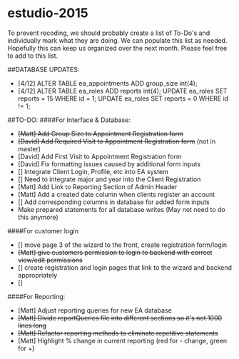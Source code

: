 # estudio-2015
To prevent recoding, we should probably create a list of To-Do's and individually mark what they are doing.  We can populate this list as needed.  Hopefully this can keep us organized over the next month.  Please feel free to add to this list. 

##DATABASE UPDATES:
* [4/12] ALTER TABLE ea_appointments ADD group_size int(4);
* [4/12] ALTER TABLE ea_roles ADD reports int(4);
         UPDATE ea_roles SET reports = 15 WHERE id = 1;
         UPDATE ea_roles SET reports = 0 WHERE id != 1;

##TO-DO:
####For Interface & Database:
* ~~[Matt] Add Group Size to Appointment Registration form~~
* ~~[David] Add Required Visit to Appointment Registration form~~ (not in master)
* [David] Add First Visit to Appointment Registration form 
* [David] Fix formatting issues caused by additional form inputs
* [] Integrate Client Login, Profile, etc into EA system
* [] Need to integrate major and year into the Client Registration
* [Matt] Add Link to Reporting Section of Admin Header
* [Matt] Add a created date column when clients register an account
* [] Add corresponding columns in database for added form inputs
* Make prepared statements for all database writes (May not need to do this anymore)

####For customer login
* [] move page 3 of the wizard to the front, create registration form/login 
* ~~[Matt] give customers permission to login to backend with correct view/edit permissions~~
* [] create registration and login pages that link to the wizard and backend appropriately
* []  

####For Reporting:
* [Matt] Adjust reporting queries for new EA database
* ~~[Matt] Divide reportQueries file into different sections so it's not 1000 lines long~~
* ~~[Matt] Refactor reporting methods to eliminate repetitive statements~~
* [Matt] Highlight % change in current reporting (red for - change, green for +)

